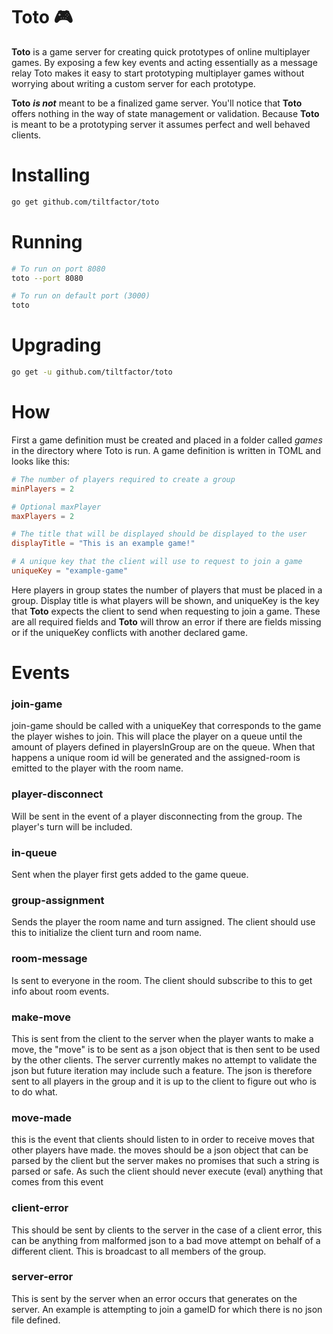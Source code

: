# Toto :video_game:
__Toto__ is a game server for creating quick prototypes of online multiplayer
games. By exposing a few key events and acting essentially as a message relay
Toto makes it easy to start prototyping multiplayer games without worrying about
writing a custom server for each prototype.

__Toto__ __*is not*__ meant to be a finalized game server.
You'll notice that __Toto__ offers nothing in the way of state management or
validation. Because __Toto__ is meant to be a prototyping server it assumes
perfect and well behaved clients.

# Installing
```bash
go get github.com/tiltfactor/toto
```

# Running
```bash
# To run on port 8080
toto --port 8080

# To run on default port (3000)
toto
```

# Upgrading
```bash
go get -u github.com/tiltfactor/toto
```


# How
First a game definition must be created and placed in a folder called _games_ in
the directory where Toto is run. A game definition is written in TOML and
looks like this:
```toml
# The number of players required to create a group
minPlayers = 2

# Optional maxPlayer
maxPlayers = 2

# The title that will be displayed should be displayed to the user
displayTitle = "This is an example game!"

# A unique key that the client will use to request to join a game
uniqueKey = "example-game"
```

Here players in group states the number of players that must be placed in a
group.
Display title is what players will be shown, and uniqueKey is the key that
__Toto__ expects the client to send when requesting to join a game.
These are all required fields and __Toto__ will throw an error if there are
fields missing or if the uniqueKey conflicts with another declared game.

# Events
### join-game
join-game should be called with a uniqueKey that corresponds to the game the
player wishes to join. This will place the player on a queue until the amount of
players defined in playersInGroup are on the queue. When that happens a unique
room id will be generated and the assigned-room is emitted to the player with
the room name.

### player-disconnect
Will be sent in the event of a player disconnecting from the group. The player's
turn will be included.

### in-queue
Sent when the player first gets added to the game queue.

### group-assignment
Sends the player the room name and turn assigned. The client should use this to
initialize the client turn and room name.

### room-message
Is sent to everyone in the room. The client should subscribe to this to get info
about room events.

### make-move
This is sent from the client to the server when the player wants to make a move,
the "move" is to be sent as a json object that is then sent to be used
by the other clients. The server currently makes no attempt to validate the json but future iteration 
may include such a feature. The json is therefore sent to all players in the group and it is up to the client to figure
out who is to do what.

### move-made
this is the event that clients should listen to in order to receive moves that
other players have made. the moves should be a json object
that can be parsed by the client but the server makes no promises that such a
string is parsed or safe. As such the client should never execute (eval) anything that comes
from this event

### client-error
This should be sent by clients to the server in the case of a client error,
this can be anything from malformed json to a bad move attempt on behalf of a
different client. This is broadcast to all members of the group.

### server-error
This is sent by the server when an error occurs that generates on the server.
An example is attempting to join a gameID for which there is no json file
defined.
